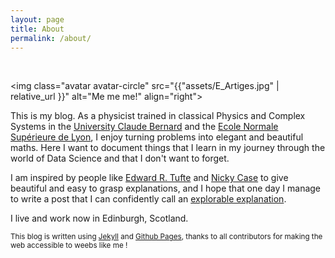 ```yaml
---
layout: page
title: About
permalink: /about/
---
```


<br clear="left" />

<img class="avatar avatar-circle" src="{{"assets/E_Artiges.jpg" | relative_url }}" alt="Me me me!" align="right">


This is my blog. As a physicist trained in classical Physics and Complex Systems in the [University Claude Bernard](https://www.univ-lyon1.fr/) and the [Ecole Normale Supérieure de Lyon](http://www.ens-lyon.fr/), I enjoy turning problems into elegant and beautiful maths. Here I want to document things that I learn in my journey through the world of Data Science and that I don't want to forget.

I am inspired by people like [Edward R. Tufte](https://www.edwardtufte.com/tufte/) and [Nicky Case](https://ncase.me/) to give beautiful and easy to grasp explanations, and I hope that one day I manage to write a post that I can confidently call an [explorable explanation](https://explorabl.es/).

I live and work now in Edinburgh, Scotland.

<small> This blog is written using [Jekyll](https://github.com/jekyll) and [Github Pages](https://pages.github.com/), thanks to all contributors for making the web accessible to weebs like me ! </small>
